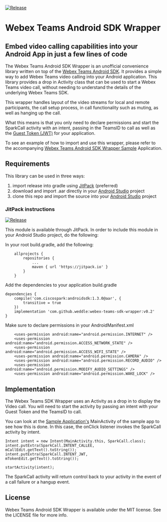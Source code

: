 [![Release](https://jitpack.io/v/weddle/webex-teams-sdk-wrapper.svg)](https://jitpack.io/#weddle/webex-teams-sdk-wrapper)
# Webex Teams Android SDK Wrapper

## Embed video calling capabilities into your Android App in just a few lines of code

The Webex Teams Android SDK Wrapper is an unofficial convenience library written on top of the [Webex Teams Android SDK](https://developer.webex.com/sdk-for-android.html).  It provides a simple way to add Webex Teams video calling into your Android application.  This library provides a drop in Activity class that can be used to start a Webex Teams video call, without needing to understand the details of the underlying Webex Teams SDK.

This wrapper handles layout of the video streams for local and remote participants, the call setup process, in call functionality such as muting, as well as hanging up the call.

What this means is that you only need to declare permissions and start the SparkCall activity with an intent, passing in the TeamsID to call as well as the [Guest Token (JWT)](https://developer.webex.com/guest-issuer.html) for your application.

To see an example of how to import and use this wrapper, please refer to the accompanying [Webex Teams Android SDK Wrapper Sample](https://github.com/weddle/webex-teams-sdk-wrapper-sample) Application.

## Requirements

This library can be used in three ways:

1. import release into gradle using [JitPack](https://jitpack.io/) (preferred)
2. download and import .aar directly in your [Android Studio](https://developer.android.com/studio/) project
3. clone this repo and import the source into your [Android Studio](https://developer.android.com/studio/) project

### JitPack instructions

[![Release](https://jitpack.io/v/weddle/webex-teams-sdk-wrapper.svg)](https://jitpack.io/#weddle/webex-teams-sdk-wrapper)

This module is available through JitPack.  In order to include this module in your Android Studio project, do the following:

In your root build.gradle, add the following:

```
	allprojects {
		repositories {
			...
			maven { url 'https://jitpack.io' }
		}
	}
```

Add the dependencies to your application build.gradle
```
dependencies {
    compile('com.ciscospark:androidsdk:1.3.0@aar', {
        transitive = true
    })
    implementation 'com.github.weddle:webex-teams-sdk-wrapper:v0.2'
}
```

Make sure to declare permissions in your AndroidManifest.xml
```
    <uses-permission android:name="android.permission.INTERNET" />
    <uses-permission android:name="android.permission.ACCESS_NETWORK_STATE" />
    <uses-permission android:name="android.permission.ACCESS_WIFI_STATE" />
    <uses-permission android:name="android.permission.CAMERA" />
    <uses-permission android:name="android.permission.RECORD_AUDIO" />
    <uses-permission android:name="android.permission.MODIFY_AUDIO_SETTINGS" />
    <uses-permission android:name="android.permission.WAKE_LOCK" />

```


## Implementation
The Webex Teams SDK Wrapper uses an Activity as a drop in to display the Video call.  You will need to start the activity by passing an intent with your Guest Token and the TeamsID to call.

You can look at the [Sample Application's](https://github.com/weddle/webex-teams-sdk-wrapper-sample) MainActivity of the sample app to see how this is done.  In this case, the onClick listener invokes the SparkCall activity by intent.

```
Intent intent = new Intent(MainActivity.this, SparkCall.class);
intent.putExtra(SparkCall.INTENT_CALLEE, mCallEdit.getText().toString());
intent.putExtra(SparkCall.INTENT_JWT, mTokenEdit.getText().toString());

startActivity(intent);
```

The SparkCall activity will return control back to your activity in the event of a call failure or a hangup event.


## License
Webex Teams Android SDK Wrapper is available under the MIT license. See the LICENSE file for more info.

